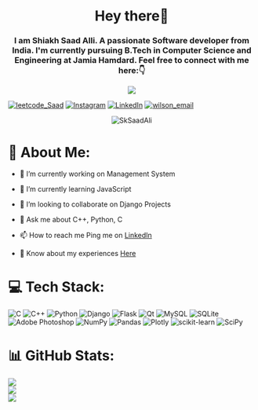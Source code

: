 <h1 align="center">Hey there👋</h1>
<h3 align="center">I am Shiakh Saad Alli. A passionate Software developer from India. I'm currently pursuing B.Tech in Computer Science and Engineering at Jamia Hamdard. Feel free to connect with me here:👇</h3>

<p align="center">
  <a href="https://github.com/DenverCoder1/readme-typing-svg"><img src="https://readme-typing-svg.herokuapp.com/?lines=Backend%20developer;Python%20Developer;Always%20learning%20new%20things&font=Fira%20Code&center=true&width=440&height=45&color=#9457EB Center=true&size=22"></a>
</p>

<p align ="centre">
  
<a href="https://leetcode.com/Sk_Saad_Ali/" target="blank"><img align="" src="https://img.shields.io/badge/dynamic/json?style=plastic&labelColor=black&color=%23ffa116&label=Solved&query=solvedOverTotal&url=https%3A%2F%2Fleetcode-badge.vercel.app%2Fapi%2Fusers%2FSk_Saad_Ali&logo=leetcode&logoColor=yellow" alt="leetcode_Saad" /></a>
[![Instagram](https://img.shields.io/badge/Instagram-%23E4405F.svg?logo=Instagram&logoColor=white)](https://instagram.com/saady.aly) [![LinkedIn](https://img.shields.io/badge/LinkedIn-%230077B5.svg?logo=linkedin&logoColor=white)](https://linkedin.com/in/shaikh-saad-ali-23b59024a) <a href="mailto:sk.saad3621@gmail.com"><img align="" src="https://img.shields.io/badge/-Sk.Saad3621@gmail.com-c14438?style=plastic&logo=Gmail&logoColor=white" alt="wilson_email"/></a>
<p>
<p align="center">
  <img src="https://komarev.com/ghpvc/?username=SkSaadAli&label=Profile%20views&color=0e75b6&style=plastic" alt="SkSaadAli" />

</p>

# 💫 About Me:

- 🔭 I’m currently working on Management System

- 🌱 I’m currently learning JavaScript

- 👯 I’m looking to collaborate on Django Projects

- 💬 Ask me about C++, Python, C

- 📫 How to reach me Ping me on [LinkedIn](https://www.linkedin.com/in/shaikh-saad-ali-23b59024a/)

- 📄 Know about my experiences [Here](https://drive.google.com/file/d/177TWyE787-DHuxXu6n7r9Ax5YSv7McPj/view?usp=sharing)




# 💻 Tech Stack:
![C](https://img.shields.io/badge/c-%2300599C.svg?style=plastic&logo=c&logoColor=white) ![C++](https://img.shields.io/badge/c++-%2300599C.svg?style=plastic&logo=c%2B%2B&logoColor=white) ![Python](https://img.shields.io/badge/python-3670A0?style=plastic&logo=python&logoColor=ffdd54) ![Django](https://img.shields.io/badge/django-%23092E20.svg?style=plastic&logo=django&logoColor=white) ![Flask](https://img.shields.io/badge/flask-%23000.svg?style=plastic&logo=flask&logoColor=white) ![Qt](https://img.shields.io/badge/Qt-%23217346.svg?style=plastic&logo=Qt&logoColor=white) ![MySQL](https://img.shields.io/badge/mysql-%2300f.svg?style=plastic&logo=mysql&logoColor=white) ![SQLite](https://img.shields.io/badge/sqlite-%2307405e.svg?style=plastic&logo=sqlite&logoColor=white) ![Adobe Photoshop](https://img.shields.io/badge/adobephotoshop-%2331A8FF.svg?style=plastic&logo=adobephotoshop&logoColor=white) ![NumPy](https://img.shields.io/badge/numpy-%23013243.svg?style=plastic&logo=numpy&logoColor=white) ![Pandas](https://img.shields.io/badge/pandas-%23150458.svg?style=plastic&logo=pandas&logoColor=white) ![Plotly](https://img.shields.io/badge/Plotly-%233F4F75.svg?style=plastic&logo=plotly&logoColor=white) ![scikit-learn](https://img.shields.io/badge/scikit--learn-%23F7931E.svg?style=plastic&logo=scikit-learn&logoColor=white) ![SciPy](https://img.shields.io/badge/SciPy-%230C55A5.svg?style=plastic&logo=scipy&logoColor=%white)
# 📊 GitHub Stats:
![](https://github-readme-stats.vercel.app/api?username=SkSaadAli&theme=synthwave&hide_border=true&include_all_commits=true&count_private=true)<br/>
![](https://github-readme-streak-stats.herokuapp.com/?user=SkSaadAli&theme=synthwave&hide_border=true)<br/>
![](https://github-readme-stats.vercel.app/api/top-langs/?username=SkSaadAli&theme=synthwave&hide_border=true&include_all_commits=true&count_private=true&layout=compact)


